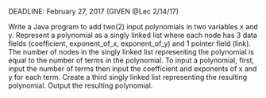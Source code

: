 DEADLINE: February 27, 2017 (GIVEN @Lec 2/14/17) 
   
   Write a Java program to add two(2) input polynomials in two variables x and y. Represent a polynomial as a singly linked list 
   where each node has 3 data fields (coefficient, exponent_of_x, exponent_of_y) and 1 pointer field (link). The number of nodes in the singly 
   linked list representing the polynomial is equal to the number of terms in the polynomial. To input a polynomial, first, input
   the number of terms then input the coefficient and exponents of x and y for each term. Create a third singly linked list representing the 
   resulting polynomial. Output the resulting polynomial.
